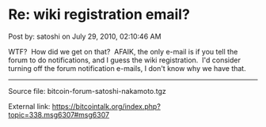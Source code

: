 # Re: wiki registration email?

Post by: satoshi on July 29, 2010, 02:10:46 AM

WTF? &nbsp;How did we get on that? &nbsp;AFAIK, the only e-mail is if you tell the forum to do notifications, and I guess the wiki registration. &nbsp;I'd consider turning off the forum notification e-mails, I don't know why we have that.

---

Source file: bitcoin-forum-satoshi-nakamoto.tgz

External link: https://bitcointalk.org/index.php?topic=338.msg6307#msg6307
